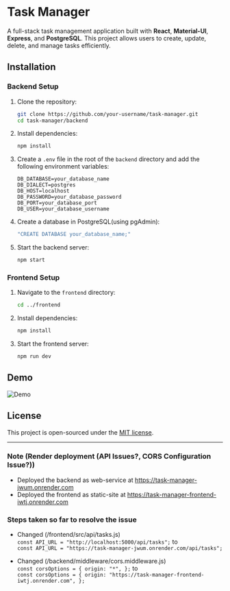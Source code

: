 # Task Manager

A full-stack task management application built with **React**, **Material-UI**, **Express**, and **PostgreSQL**. This project allows users to create, update, delete, and manage tasks efficiently.

## Installation

### Backend Setup

1. Clone the repository:

   ```bash
   git clone https://github.com/your-username/task-manager.git
   cd task-manager/backend
   ```

2. Install dependencies:

   ```bash
   npm install
   ```

3. Create a `.env` file in the root of the `backend` directory and add the following environment variables:

   ```env
   DB_DATABASE=your_database_name
   DB_DIALECT=postgres
   DB_HOST=localhost
   DB_PASSWORD=your_database_password
   DB_PORT=your_database_port
   DB_USER=your_database_username
   ```

4. Create a database in PostgreSQL(using pgAdmin):

   ```bash
   "CREATE DATABASE your_database_name;"
   ```

5. Start the backend server:

   ```bash
   npm start
   ```

### Frontend Setup

1. Navigate to the `frontend` directory:

   ```bash
   cd ../frontend
   ```

2. Install dependencies:

   ```bash
   npm install
   ```

3. Start the frontend server:

   ```bash
   npm run dev
   ```

## Demo

![Demo](./demo.gif)

## License

This project is open-sourced under the [MIT license](./LICENSE).

---

### Note (Render deployment (API Issues?, CORS Configuration Issue?))
- Deployed the backend as web-service at https://task-manager-jwum.onrender.com
- Deployed the frontend as static-site at https://task-manager-frontend-iwtj.onrender.com

### Steps taken so far to resolve the issue  
- Changed (/frontend/src/api/tasks.js) <br />
`const API_URL = "http://localhost:5000/api/tasks";` to <br />
`const API_URL = "https://task-manager-jwum.onrender.com/api/tasks";`

- Changed (/backend/middleware/cors.middleware.js) <br />
`const corsOptions = {
  origin: "*",
};` to <br />
`const corsOptions = {
  origin: "https://task-manager-frontend-iwtj.onrender.com",
};`

